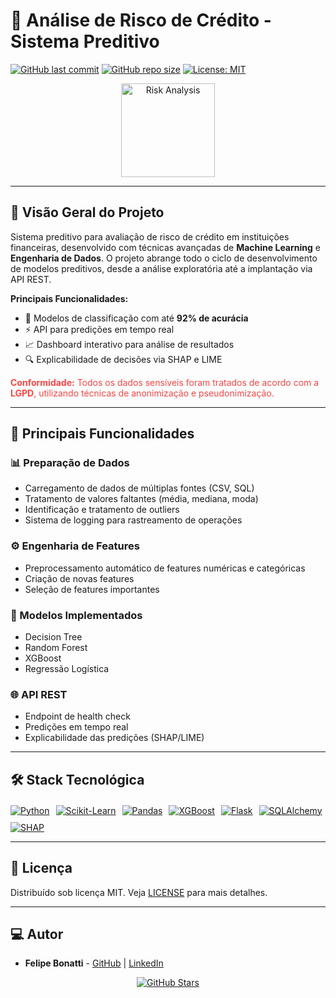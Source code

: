# 🏦 Análise de Risco de Crédito - Sistema Preditivo

[![GitHub last commit](https://img.shields.io/github/last-commit/felipesbonatti/Analise-de-Risco-de-Credito?style=flat-square)](https://github.com/felipesbonatti/Analise-de-Risco-de-Credito)
[![GitHub repo size](https://img.shields.io/github/repo-size/felipesbonatti/Analise-de-Risco-de-Credito?style=flat-square)](https://github.com/felipesbonatti/Analise-de-Risco-de-Credito)
[![License: MIT](https://img.shields.io/badge/License-MIT-blue.svg)](https://opensource.org/licenses/MIT)

<p align="center">
  <img src="https://cdn-icons-png.flaticon.com/512/2981/2981413.png" alt="Risk Analysis" width="150">
</p>

---

## 📌 Visão Geral do Projeto

Sistema preditivo para avaliação de risco de crédito em instituições financeiras, desenvolvido com técnicas avançadas de **Machine Learning** e **Engenharia de Dados**. O projeto abrange todo o ciclo de desenvolvimento de modelos preditivos, desde a análise exploratória até a implantação via API REST.

**Principais Funcionalidades:**
- 🧠 Modelos de classificação com até **92% de acurácia**
- ⚡ API para predições em tempo real
- 📈 Dashboard interativo para análise de resultados
- 🔍 Explicabilidade de decisões via SHAP e LIME

<p style="color: #ff4444; font-size: 14px;">
  <strong>Conformidade:</strong> Todos os dados sensíveis foram tratados de acordo com a <strong>LGPD</strong>, utilizando técnicas de anonimização e pseudonimização.
</p>

---

## 🚀 Principais Funcionalidades

### 📊 Preparação de Dados
- Carregamento de dados de múltiplas fontes (CSV, SQL)
- Tratamento de valores faltantes (média, mediana, moda)
- Identificação e tratamento de outliers
- Sistema de logging para rastreamento de operações

### ⚙️ Engenharia de Features
- Preprocessamento automático de features numéricas e categóricas
- Criação de novas features
- Seleção de features importantes

### 🤖 Modelos Implementados
- Decision Tree
- Random Forest
- XGBoost
- Regressão Logística

### 🌐 API REST
- Endpoint de health check
- Predições em tempo real
- Explicabilidade das predições (SHAP/LIME)

---

## 🛠 Stack Tecnológica

<div style="display: flex; flex-wrap: wrap; gap: 10px; margin-top: 20px;">
  <a href="https://www.python.org/"><img src="https://img.shields.io/badge/Python-3776AB?style=for-the-badge&logo=python&logoColor=white" alt="Python"></a>
  <a href="https://scikit-learn.org/"><img src="https://img.shields.io/badge/Scikit_Learn-F7931E?style=for-the-badge&logo=scikit-learn&logoColor=white" alt="Scikit-Learn"></a>
  <a href="https://pandas.pydata.org/"><img src="https://img.shields.io/badge/Pandas-150458?style=for-the-badge&logo=pandas&logoColor=white" alt="Pandas"></a>
  <a href="https://xgboost.ai/"><img src="https://img.shields.io/badge/XGBoost-017CEE?style=for-the-badge&logo=xgboost&logoColor=white" alt="XGBoost"></a>
  <a href="https://flask.palletsprojects.com/"><img src="https://img.shields.io/badge/Flask-000000?style=for-the-badge&logo=flask&logoColor=white" alt="Flask"></a>
  <a href="https://www.sqlalchemy.org/"><img src="https://img.shields.io/badge/SQLAlchemy-1C1C1C?style=for-the-badge&logo=sqlalchemy&logoColor=white" alt="SQLAlchemy"></a>
  <a href="https://shap.readthedocs.io/"><img src="https://img.shields.io/badge/SHAP-FF6F61?style=for-the-badge&logo=python&logoColor=white" alt="SHAP"></a>
</div>

---

## 📄 Licença

Distribuído sob licença MIT. Veja [LICENSE](LICENSE) para mais detalhes.

---

## 💻 Autor

- **Felipe Bonatti** - [GitHub](https://github.com/felipesbonatti) | [LinkedIn](https://www.linkedin.com/in/felipesbonatti/)

<p align="center">
  <a href="https://github.com/felipesbonatti/Analise-de-Risco-de-Credito">
    <img src="https://img.shields.io/github/stars/felipesbonatti/Analise-de-Risco-de-Credito?style=social" alt="GitHub Stars">
  </a>
</p>
